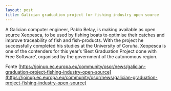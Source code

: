 ```yaml
---
layout: post
title: Galician graduation project for fishing industry open source
---
```

A Galician computer engineer, Pablo Belay, is making available as open source Xeopesca, to be used by fishing boats to optimise their catches and improve traceability of fish and fish-products. With the project he successfully completed his studies at the University of Coruña. Xeopesca is one of the contenders for this year’s ‘Best Graduation Project done with Free Software’, organised by the government of the autonomous region.

Fonte [https://joinup.ec.europa.eu/community/osor/news/galician-graduation-project-fishing-industry-open-source](https://joinup.ec.europa.eu/community/osor/news/galician-graduation-project-fishing-industry-open-source)